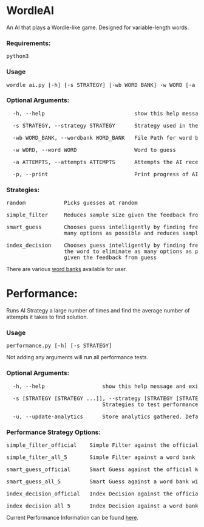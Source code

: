 # WordleAI

An AI that plays a Wordle-like game. Designed for variable-length words.

### Requirements:
<pre>python3</pre>

### Usage
<pre>
wordle_ai.py [-h] [-s STRATEGY] [-wb WORD_BANK] -w WORD [-a ATTEMPTS] [-p]
</pre>

### Optional Arguments:
<pre>
  -h, --help                            show this help message and exit

  -s STRATEGY, --strategy STRATEGY      Strategy used in the game. Default: smart_guess

  -wb WORD_BANK, --wordbank WORD_BANK   File Path for word bank to be used

  -w WORD, --word WORD                  Word to guess

  -a ATTEMPTS, --attempts ATTEMPTS      Attempts the AI receives

  -p, --print                           Print progress of AI as it makes guesses
</pre>

### Strategies:
<pre>
random            Picks guesses at random

simple_filter     Reduces sample size given the feedback from previous guess

smart_guess       Chooses guess intelligently by finding frequency of letters to eliminate as
                  many options as possible and reduces sample size given the feedback from guess

index_decision    Chooses guess intelligently by finding frequency of letters at each index of
                  the word to eliminate as many options as possible and reduces sample size
                  given the feedback from guess
</pre>

There are various [word banks](word_banks/) available for user.

# Performance:

Runs AI Strategy a large number of times and find the average number of 
attempts it takes to find solution.

### Usage
<pre>
performance.py [-h] [-s STRATEGY]
</pre>

Not adding any arguments will run all performance tests.
### Optional Arguments:
<pre>
  -h, --help                  show this help message and exit

  -s [STRATEGY [STRATEGY ...]], --strategy [STRATEGY [STRATEGY ...]]
                              Strategies to test performance for

  -u, --update-analytics      Store analytics gathered. Default: False
</pre>

### Performance Strategy Options:
<pre>
simple_filter_official    Simple Filter against the official Wordle word list

simple_filter_all_5       Simple Filter against a word bank with all 5 letter words

smart_guess_official      Smart Guess against the official Wordle word list

smart_guess_all_5         Smart Guess against a word bank with all 5 letter words

index_decision_official   Index Decision against the official Wordle word list

index_decision_all_5      Index Decision against a word bank with all 5 letter words
</pre>

Current Performance Information can be found [here](performance_analytics/analytics.json).